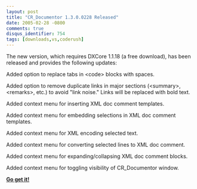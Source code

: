 ```yaml
---
layout: post
title: "CR_Documentor 1.3.0.0228 Released"
date: 2005-02-28 -0800
comments: true
disqus_identifier: 754
tags: [downloads,vs,coderush]
---
```

The new version, which requires DXCore 1.1.18 (a free download), has
been released and provides the following updates:

Added option to replace tabs in \<code\> blocks with spaces.

Added option to remove duplicate links in major sections (\<summary\>,
\<remarks\>, etc.) to avoid "link noise." Links will be replaced with
bold text.

Added context menu for inserting XML doc comment templates.

Added context menu for embedding selections in XML doc comment
templates.

Added context menu for XML encoding selected text.

Added context menu for converting selected lines to XML doc comment.

Added context menu for expanding/collapsing XML doc comment blocks.

Added context menu for toggling visibility of CR_Documentor window.


 **[Go get
it!](/archive/2004/11/15/cr_documentor-the-documentor-plug-in-for-dxcore.aspx)**
